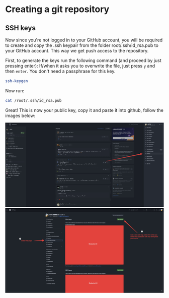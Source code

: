 # Creating a git repository

## SSH keys

Now since you're not logged in to your GitHub account, you will be required to create and copy the .ssh keypair from the folder root/.ssh/id_rsa.pub to your GitHub account. This way we get push access to the repository.

First, to generate the keys run the following command (and proceed by just pressing enter):
If/when it asks you to overwrite the file, just press `y` and then `enter`. You don't need a passphrase for this key.

```bash
ssh-keygen
```

Now run:

```bash
cat /root/.ssh/id_rsa.pub
```

Great! This is now your public key, copy it and paste it into github, follow the images below:

![Image 1](../github-container-and-delivery/assets/img_3.png)
![Image 2](../github-container-and-delivery/assets/img_4.png)
